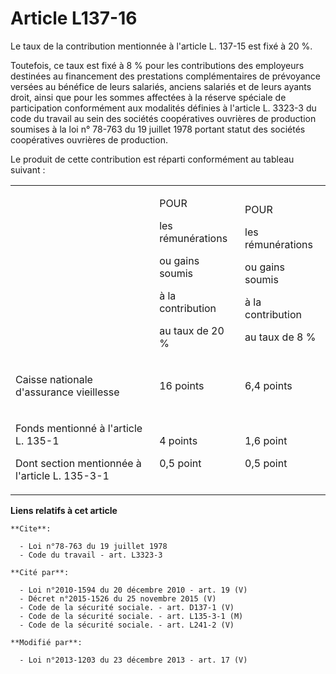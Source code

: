 # Article L137-16

Le taux de la contribution mentionnée à l'article L. 137-15 est fixé à 20 %. 

Toutefois, ce taux est fixé à 8 % pour les contributions des employeurs destinées au financement des prestations
complémentaires de prévoyance versées au bénéfice de leurs salariés, anciens salariés et de leurs ayants droit, ainsi que
pour les sommes affectées à la réserve spéciale de participation conformément aux modalités définies à l'article L. 3323-3 du
code du travail au sein des sociétés coopératives ouvrières de production soumises à la loi n° 78-763 du 19 juillet 1978
portant statut des sociétés coopératives ouvrières de production. 

Le produit de cette contribution est réparti conformément au tableau suivant : 

<table>
  <tbody>
    <tr>
      <td>

</td>
      <td>

POUR

les rémunérations

ou gains soumis

à la contribution

au taux de 20 %

</td>
      <td>

POUR

les rémunérations

ou gains soumis

à la contribution

au taux de 8 %

</td>
    </tr>
    <tr>
      <td>

Caisse nationale d'assurance vieillesse 

</td>
      <td>

16 points

</td>
      <td>

6,4 points

</td>
    </tr>
    <tr>
      <td>

Fonds mentionné à l'article L. 135-1 

Dont section mentionnée à l'article L. 135-3-1 

</td>
      <td>

4 points

0,5 point

</td>
      <td>

1,6 point

0,5 point

</td>
    </tr>
  </tbody>
</table>

**Liens relatifs à cet article**

	**Cite**:

	  - Loi n°78-763 du 19 juillet 1978
	  - Code du travail - art. L3323-3

	**Cité par**:

	  - Loi n°2010-1594 du 20 décembre 2010 - art. 19 (V)
	  - Décret n°2015-1526 du 25 novembre 2015 (V)
	  - Code de la sécurité sociale. - art. D137-1 (V)
	  - Code de la sécurité sociale. - art. L135-3-1 (M)
	  - Code de la sécurité sociale. - art. L241-2 (V)

	**Modifié par**:

	  - Loi n°2013-1203 du 23 décembre 2013 - art. 17 (V)
